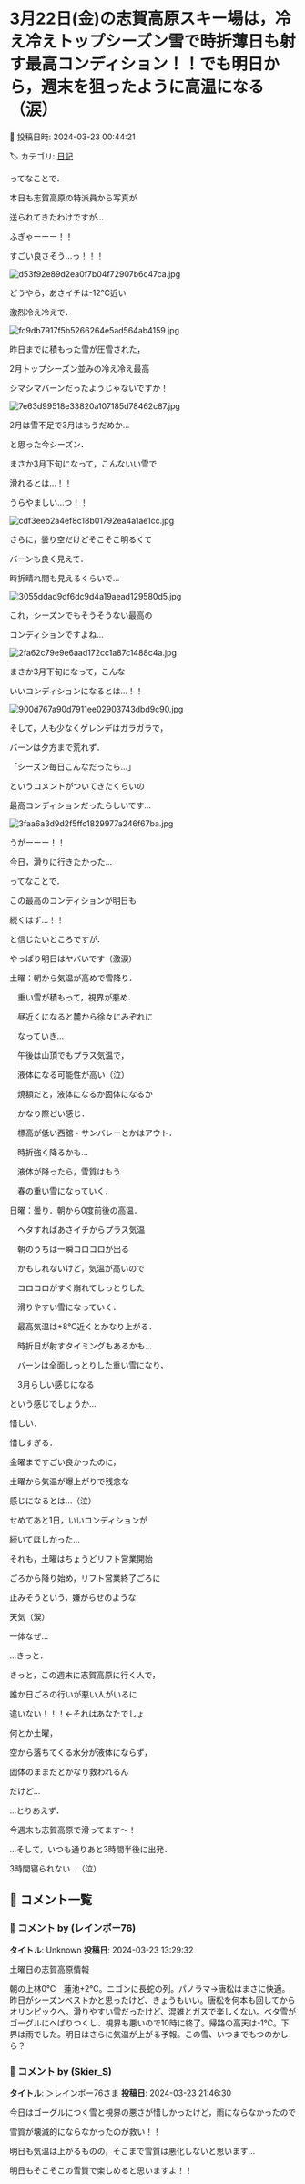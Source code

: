 # 3月22日(金)の志賀高原スキー場は，冷え冷えトップシーズン雪で時折薄日も射す最高コンディション！！でも明日から，週末を狙ったように高温になる（涙）

📅 投稿日時: 2024-03-23 00:44:21

🏷️ カテゴリ: [日記](cc4b5682fb7b8b144980957a978653fb0.md)

ってなことで．


本日も志賀高原の特派員から写真が


送られてきたわけですが…





ふぎゃーーー！！


すごい良さそう…っ！！！




![d53f92e89d2ea0f7b04f72907b6c47ca.jpg](images/d53f92e89d2ea0f7b04f72907b6c47ca.jpg)







どうやら，あさイチは-12℃近い


激烈冷え冷えで．




![fc9db7917f5b5266264e5ad564ab4159.jpg](images/fc9db7917f5b5266264e5ad564ab4159.jpg)







昨日までに積もった雪が圧雪された，


2月トップシーズン並みの冷え冷え最高


シマシマバーンだったようじゃないですか！




![7e63d99518e33820a107185d78462c87.jpg](images/7e63d99518e33820a107185d78462c87.jpg)







2月は雪不足で3月はもうだめか…


と思った今シーズン．


まさか3月下旬になって，こんないい雪で


滑れるとは…！！


うらやましい…つ！！




![cdf3eeb2a4ef8c18b01792ea4a1ae1cc.jpg](images/cdf3eeb2a4ef8c18b01792ea4a1ae1cc.jpg)







さらに，曇り空だけどそこそこ明るくて


バーンも良く見えて．


時折晴れ間も見えるくらいで…




![3055ddad9df6dc9d4a19aead129580d5.jpg](images/3055ddad9df6dc9d4a19aead129580d5.jpg)







これ，シーズンでもそうそうない最高の


コンディションですよね…




![2fa62c79e9e6aad172cc1a87c1488c4a.jpg](images/2fa62c79e9e6aad172cc1a87c1488c4a.jpg)







まさか3月下旬になって，こんな


いいコンディションになるとは…！！




![900d767a90d7911ee02903743dbd9c90.jpg](images/900d767a90d7911ee02903743dbd9c90.jpg)







そして，人も少なくゲレンデはガラガラで，


バーンは夕方まで荒れず．


「シーズン毎日こんなだったら…」


というコメントがついてきたくらいの


最高コンディションだったらしいです…




![3faa6a3d9d2f5ffc1829977a246f67ba.jpg](images/3faa6a3d9d2f5ffc1829977a246f67ba.jpg)







うがーーー！！


今日，滑りに行きたかった…








ってなことで．


この最高のコンディションが明日も


続くはず…！！





と信じたいところですが．


やっぱり明日はヤバいです（激涙）





土曜：朝から気温が高めで雪降り．


　重い雪が積もって，視界が悪め．


　昼近くになると麓から徐々にみぞれに


　なっていき…


　午後は山頂でもプラス気温で，


　液体になる可能性が高い（泣）


　焼額だと，液体になるか固体になるか


　かなり際どい感じ．


　標高が低い西舘・サンバレーとかはアウト．


　時折強く降るかも…


　液体が降ったら，雪質はもう


　春の重い雪になっていく．





日曜：曇り．朝から0度前後の高温．


　ヘタすればあさイチからプラス気温


　朝のうちは一瞬コロコロが出る


　かもしれないけど，気温が高いので


　コロコロがすぐ崩れてしっとりした


　滑りやすい雪になっていく．


　最高気温は+8℃近くとかなり上がる．


　時折日が射すタイミングもあるかも…


　バーンは全面しっとりした重い雪になり，


　3月らしい感じになる





という感じでしょうか…





惜しい．


惜しすぎる．


金曜まですごい良かったのに，


土曜から気温が爆上がりで残念な


感じになるとは…（泣）


せめてあと1日，いいコンディションが


続いてほしかった…





それも，土曜はちょうどリフト営業開始


ごろから降り始め，リフト営業終了ごろに


止みそうという，嫌がらせのような


天気（涙）


一体なぜ…





…きっと．


きっと，この週末に志賀高原に行く人で，


誰か日ごろの行いが悪い人がいるに


違いない！！！←それはあなたでしょ





何とか土曜，


空から落ちてくる水分が液体にならず，


固体のままだとかなり救われるん


だけど…





…とりあえず．


今週末も志賀高原で滑ってます～！





…そして，いつも通りあと3時間半後に出発．


3時間寝られない…（泣）

## 💬 コメント一覧

### 💬 コメント by (レインボー76)
**タイトル**: Unknown
**投稿日**: 2024-03-23 13:29:32

土曜日の志賀高原情報

朝の上林0℃　蓮池+2℃。ニゴンに長蛇の列。パノラマ→唐松はまさに快適。昨日がシーズンベストかと思ったけど、きょうもいい。唐松を何本も回してからオリンピックへ。滑りやすい雪だったけど、混雑とガスで楽しくない。ベタ雪がゴーグルにへばりつくし、視界も悪いので10時に終了。帰路の高天は-1℃。下界は雨でした。明日はさらに気温が上がる予報。この雪、いつまでもつのかしら？

### 💬 コメント by (Skier_S)
**タイトル**: ＞レインボー76さま
**投稿日**: 2024-03-23 21:46:30

今日はゴーグルにつく雪と視界の悪さが惜しかったけど，雨にならなかったので

雪質が壊滅的にならなかったのが救い！！

明日も気温は上がるものの，そこまで雪質は悪化しないと思います…

明日もそこそこの雪質で楽しめると思いますよ！！


